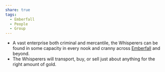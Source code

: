 ```yaml
---
share: true
tags:
  - Emberfall
  - People
  - Group
---
```


- A vast enterprise both criminal and mercantile, the Whisperers can be found in some capacity in every nook and cranny across [Emberfall](./Emberfall.md) and beyond.
- The Whisperers will transport, buy, or sell just about anything for the right amount of gold.
